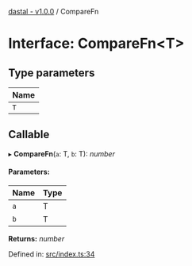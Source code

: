 [dastal - v1.0.0](../README.md) / CompareFn

# Interface: CompareFn<T\>

## Type parameters

| Name |
| :------ |
| `T` |

## Callable

▸ **CompareFn**(`a`: T, `b`: T): *number*

#### Parameters:

| Name | Type |
| :------ | :------ |
| `a` | T |
| `b` | T |

**Returns:** *number*

Defined in: [src/index.ts:34](https://github.com/havelessbemore/dastal/blob/7516240/src/index.ts#L34)
